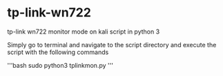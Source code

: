 # tp-link-wn722
tp-link wn722 monitor mode on kali script in python 3

Simply go to terminal and navigate to the script directory and execute the script with the following commands 

'''bash 
sudo python3 tplinkmon.py
'''
